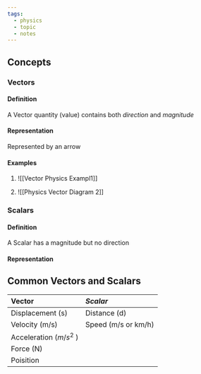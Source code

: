 ```yaml
---
tags:
  - physics
  - topic
  - notes
---
```

## Concepts
### Vectors
#### Definition
A Vector quantity (value) contains both *direction* and *magnitude*
#### Representation
Represented by an arrow
#### Examples
1. ![[Vector Physics Exampl1]]

2. ![[Physics Vector Diagram 2]]
### Scalars
#### Definition
A Scalar has a magnitude but no direction

#### Representation

## Common Vectors and Scalars

| **Vector**              | *Scalar*            |
| :---------------------- | :------------------ |
| Displacement (s)        | Distance (d)        |
| Velocity (m/s)          | Speed (m/s or km/h) |
| Acceleration ($m/s^2$ ) |                     |
| Force (N)               |                     |
| Poisition               |                     |

